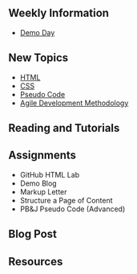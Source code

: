 ## Weekly Information

- [Demo Day](https://github.com/bootcamp-students/Resources/wiki/Demo-Day)

## New Topics

- [HTML](https://docs.google.com/presentation/d/1HKR7TbMGqQEEYxqFPACnxKkoEBz7yW2rV50VGqkdtuA/edit#slide=id.g5d80ca5ee0_0_55)
- [CSS](https://docs.google.com/presentation/d/17N4_zpDXjSe87Pz255RqhxMiL2ppVojw4dOO_-aX3Nc/edit#slide=id.g5d80ca612e_0_16)
- [Pseudo Code](https://docs.google.com/presentation/d/1kaVNpbUg2IGkmQ8yoltYx9AniGvtprBg7E3a7OQxknE/edit#slide=id.g5d8dfcec19_0_0)
- [Agile Development Methodology]()

## Reading and Tutorials

## Assignments

- GitHub HTML Lab
- Demo Blog
- Markup Letter
- Structure a Page of Content
- PB&J Pseudo Code (Advanced)

## Blog Post

## Resources
